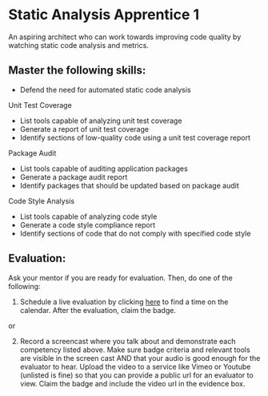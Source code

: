 # Static Analysis Apprentice 1

An aspiring architect who can work towards improving code quality by watching static code analysis and metrics.

## Master the following skills:

- Defend the need for automated static code analysis

Unit Test Coverage

- List tools capable of analyzing unit test coverage
- Generate a report of unit test coverage
- Identify sections of low-quality code using a unit test coverage report

Package Audit

- List tools capable of auditing application packages
- Generate a package audit report
- Identify packages that should be updated based on package audit

Code Style Analysis

- List tools capable of analyzing code style
- Generate a code style compliance report
- Identify sections of code that do not comply with specified code style

## Evaluation:

Ask your mentor if you are ready for evaluation. Then, do one of the following:

1. Schedule a live evaluation by clicking [here](https://api.logro.io/widget/appointment/codex-evals/full-stack) to find a time on the calendar. After the evaluation, claim the badge.

or

2. Record a screencast where you talk about and demonstrate each competency listed above. Make sure badge criteria and relevant tools are visible in the screen cast AND that your audio is good enough for the evaluator to hear. Upload the video to a service like Vimeo or Youtube (unlisted is fine) so that you can provide a public url for an evaluator to view. Claim the badge and include the video url in the evidence box.
